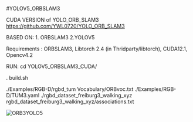 #YOLOV5_ORBSLAM3

CUDA VERSION of YOLO_ORB_SLAM3 https://github.com/YWL0720/YOLO_ORB_SLAM3

BASED ON: 1. ORBSLAM3 2.YOLOV5

Requirements : ORBSLAM3, Libtorch 2.4 (in Thridparty/libtorch), CUDA12.1, Opencv4.2

RUN:
cd YOLOV5_ORBSLAM3_CUDA/

. build.sh

./Examples/RGB-D/rgbd_tum Vocabulary/ORBvoc.txt ./Examples/RGB-D/TUM3.yaml ./rgbd_dataset_freiburg3_walking_xyz rgbd_dataset_freiburg3_walking_xyz/associations.txt



![ORB3YOLO5](https://github.com/user-attachments/assets/9eef8a6a-3a81-4977-b46e-c28c27883d14)
